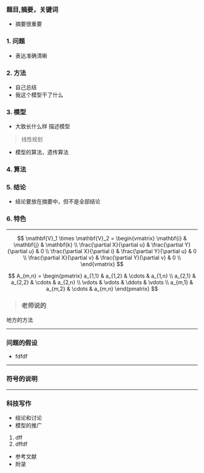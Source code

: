 ### 题目,摘要，关键词
* 摘要很重要  

### 1. 问题
 * 表达准确清晰
      
### 2. 方法
 * 自己总结
 * 我这个模型干了什么

### 3. 模型
 * 大致长什么样 描述模型 
 > 线性规划
 * 模型的算法，遗传算法 

### 4. 算法

### 5. 结论
 * 结论要放在摘要中，但不是全部结论

### 6. 特色

<div STYLE="page-break-after: always;"></div>

**** 

   
$$
\mathbf{V}_1 \times \mathbf{V}_2 =  \begin{vmatrix}
\mathbf{i} & \mathbf{j} & \mathbf{k} \\
\frac{\partial X}{\partial u} &  \frac{\partial Y}{\partial u} & 0 \\
\frac{\partial X}{\partial i} &  \frac{\partial Y}{\partial u} & 0 \\
\frac{\partial X}{\partial v} &  \frac{\partial Y}{\partial v} & 0 \\
\end{vmatrix}
$$
  
  
$$
A_{m,n} = 
 \begin{pmatrix}
  a_{1,1} & a_{1,2} & \cdots & a_{1,n} \\
  a_{2,1} & a_{2,2} & \cdots & a_{2,n} \\
  \vdots  & \vdots  & \ddots & \vdots  \\
  a_{m,1} & a_{m,2} & \cdots & a_{m,n} 
 \end{pmatrix}
$$


> ### 老师说的  
 地方的方法

*** 
### 问题的假设
* fdfdf

*** 
### 符号的说明

*** 
### 科技写作
* 结论和讨论
* 模型的推广 
 1. dff
 2. dffdf
* 参考文献
* 附录
  
